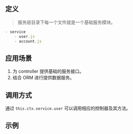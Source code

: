 ## 定义
> 服务层目录下每一个文件就是一个基础服务模块。

```js
- service
	- user.js
	- account.js
```

## 应用场景
1. 为 controller 提供基础的服务接口。
2. 结合 ORM 进行提供数据服务。

## 调用方式
通过 `this.ctx.service.user` 可以调用相应的控制器及其方法。

## 示例